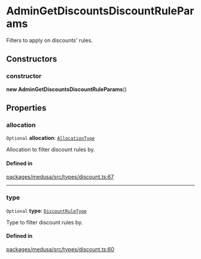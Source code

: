 # AdminGetDiscountsDiscountRuleParams

Filters to apply on discounts' rules.

## Constructors

### constructor

**new AdminGetDiscountsDiscountRuleParams**()

## Properties

### allocation

 `Optional` **allocation**: [`AllocationType`](../enums/AllocationType.md)

Allocation to filter discount rules by.

#### Defined in

[packages/medusa/src/types/discount.ts:67](https://github.com/medusajs/medusa/blob/3d9f5ae63/packages/medusa/src/types/discount.ts#L67)

___

### type

 `Optional` **type**: [`DiscountRuleType`](../enums/DiscountRuleType.md)

Type to filter discount rules by.

#### Defined in

[packages/medusa/src/types/discount.ts:60](https://github.com/medusajs/medusa/blob/3d9f5ae63/packages/medusa/src/types/discount.ts#L60)

